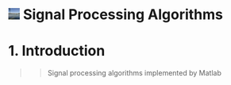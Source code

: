 [<img height="23" src="https://github.com/lh9171338/Outline/blob/master/icon.jpg"/>](https://github.com/lh9171338/Outline) Signal Processing Algorithms
===

# 1. Introduction
>>Signal processing algorithms implemented by Matlab
